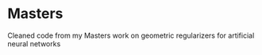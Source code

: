 # Masters
Cleaned code from my Masters work on geometric regularizers for artificial neural networks
